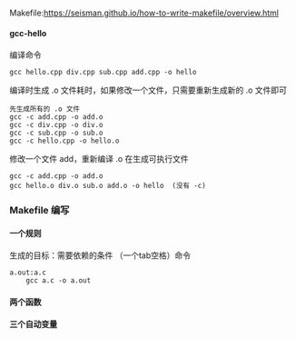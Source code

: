 ####
Makefile:https://seisman.github.io/how-to-write-makefile/overview.html


#### gcc-hello
编译命令
```
gcc hello.cpp div.cpp sub.cpp add.cpp -o hello 
```

编译时生成 .o 文件耗时，如果修改一个文件，只需要重新生成新的 .o 文件即可
```
先生成所有的 .o 文件
gcc -c add.cpp -o add.o
gcc -c div.cpp -o div.o
gcc -c sub.cpp -o sub.o
gcc -c hello.cpp -o hello.o

```

修改一个文件 add，重新编译 .o 在生成可执行文件
```
gcc -c add.cpp -o add.o
gcc hello.o div.o sub.o add.o -o hello  (没有 -c)

```
### Makefile 编写

#### 一个规则
生成的目标：需要依赖的条件
（一个tab空格）命令

```
a.out:a.c
	gcc a.c -o a.out
```
#### 两个函数
#### 三个自动变量


